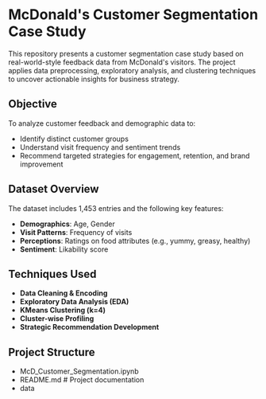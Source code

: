 # McDonald's Customer Segmentation Case Study

This repository presents a customer segmentation case study based on real-world-style feedback data from McDonald's visitors. The project applies data preprocessing, exploratory analysis, and clustering techniques to uncover actionable insights for business strategy.

## Objective

To analyze customer feedback and demographic data to:
- Identify distinct customer groups
- Understand visit frequency and sentiment trends
- Recommend targeted strategies for engagement, retention, and brand improvement

## Dataset Overview

The dataset includes 1,453 entries and the following key features:
- **Demographics**: Age, Gender
- **Visit Patterns**: Frequency of visits
- **Perceptions**: Ratings on food attributes (e.g., yummy, greasy, healthy)
- **Sentiment**: Likability score

## Techniques Used

- **Data Cleaning & Encoding**
- **Exploratory Data Analysis (EDA)**
- **KMeans Clustering (k=4)**
- **Cluster-wise Profiling**
- **Strategic Recommendation Development**

## Project Structure
-  McD_Customer_Segmentation.ipynb 
- README.md # Project documentation
- data
